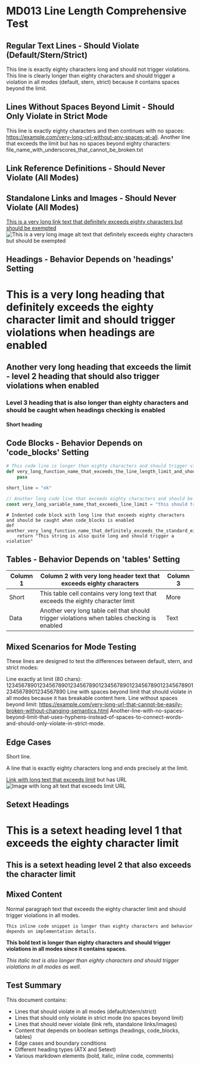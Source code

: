 # MD013 Line Length Comprehensive Test

## Regular Text Lines - Should Violate (Default/Stern/Strict)

This line is exactly eighty characters long and should not trigger violations.
This line is clearly longer than eighty characters and should trigger a violation in all modes (default, stern, strict) because it contains spaces beyond the limit.

## Lines Without Spaces Beyond Limit - Should Only Violate in Strict Mode

This line is exactly eighty characters and then continues with no spaces: https://example.com/very-long-url-without-any-spaces-at-all.
Another line that exceeds the limit but has no spaces beyond eighty characters: file_name_with_underscores_that_cannot_be_broken.txt

## Link Reference Definitions - Should Never Violate (All Modes)

[very-long-link-reference-definition-that-exceeds-eighty-characters]: https://example.com/very-long-url-that-should-be-exempted-from-line-length-checking
[another-long-reference]: https://github.com/user/repository/blob/main/some/very/long/path/to/file.md

## Standalone Links and Images - Should Never Violate (All Modes)

[This is a very long link text that definitely exceeds eighty characters but should be exempted](https://example.com/url)
![This is a very long image alt text that definitely exceeds eighty characters but should be exempted](https://example.com/image.jpg)

## Headings - Behavior Depends on 'headings' Setting

# This is a very long heading that definitely exceeds the eighty character limit and should trigger violations when headings are enabled
## Another very long heading that exceeds the limit - level 2 heading that should also trigger violations when enabled
### Level 3 heading that is also longer than eighty characters and should be caught when headings checking is enabled

#### Short heading

## Code Blocks - Behavior Depends on 'code_blocks' Setting

```python
# This code line is longer than eighty characters and should trigger violations when code_blocks is enabled
def very_long_function_name_that_exceeds_the_line_length_limit_and_should_be_caught():
    pass

short_line = "ok"
```

```javascript
// Another long code line that exceeds eighty characters and should be caught when code_blocks setting is enabled
const very_long_variable_name_that_exceeds_line_limit = "this should trigger violations when code_blocks is true";
```

    # Indented code block with long line that exceeds eighty characters and should be caught when code_blocks is enabled
    def another_very_long_function_name_that_definitely_exceeds_the_standard_eighty_character_line_length_limit():
        return "This string is also quite long and should trigger a violation"

## Tables - Behavior Depends on 'tables' Setting

| Column 1 | Column 2 with very long header text that exceeds eighty characters | Column 3 |
|----------|---------------------------------------------------------------------|----------|
| Short    | This table cell contains very long text that exceeds the eighty character limit | More     |
| Data     | Another very long table cell that should trigger violations when tables checking is enabled | Text     |

## Mixed Scenarios for Mode Testing

These lines are designed to test the differences between default, stern, and strict modes:

Line exactly at limit (80 chars): 12345678901234567890123456789012345678901234567890123456789012345678901234567890
Line with spaces beyond limit that should violate in all modes because it has breakable content here.
Line without spaces beyond limit: https://example.com/very-long-url-that-cannot-be-easily-broken-without-changing-semantics.html
Another-line-with-no-spaces-beyond-limit-that-uses-hyphens-instead-of-spaces-to-connect-words-and-should-only-violate-in-strict-mode.

## Edge Cases

Short line.

A line that is exactly eighty characters long and ends precisely at the limit.

[Link with long text that exceeds limit](http://example.com) but has URL
![Image with long alt text that exceeds limit](http://example.com/img.jpg) URL

<!-- This HTML comment is longer than eighty characters and should trigger violations depending on how comments are handled -->

## Setext Headings

This is a setext heading level 1 that exceeds the eighty character limit
======================================================================

This is a setext heading level 2 that also exceeds the character limit
-----------------------------------------------------------------------

## Mixed Content

Normal paragraph text that exceeds the eighty character limit and should trigger violations in all modes.

`This inline code snippet is longer than eighty characters and behavior depends on implementation details.`

**This bold text is longer than eighty characters and should trigger violations in all modes since it contains spaces.**

*This italic text is also longer than eighty characters and should trigger violations in all modes as well.*

## Test Summary

This document contains:
- Lines that should violate in all modes (default/stern/strict)
- Lines that should only violate in strict mode (no spaces beyond limit)
- Lines that should never violate (link refs, standalone links/images)
- Content that depends on boolean settings (headings, code_blocks, tables)
- Edge cases and boundary conditions
- Different heading types (ATX and Setext)
- Various markdown elements (bold, italic, inline code, comments)